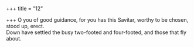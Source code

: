 +++
title = "12"

+++
O you of good guidance, for you has this Savitar, worthy to be chosen,  stood up, erect.  
Down have settled the busy two-footed and four-footed, and those that  fly about.  